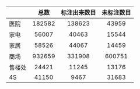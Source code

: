 |   | 总数  | 标注出来数目 |  未标注数目 |
|---|:-:|:-:|:-:|
| 医院  |  182582 | 138623  | 43959  |
| 家电  |  56007 |  40463 |  15544 |
| 家居  |  58526 |  44067 |  14459 |
| 商场  | 932659 | 331908 |  600751 |
| 售楼处 | 24421 | 11245  | 13176 |
| 4S    | 41150 | 9467   | 31683 |  
